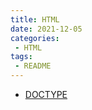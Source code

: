 ```yaml
---
title: HTML
date: 2021-12-05
categories:
 - HTML
tags:
 - README
---
```


* [DOCTYPE](0001、DOCTYPE.md)